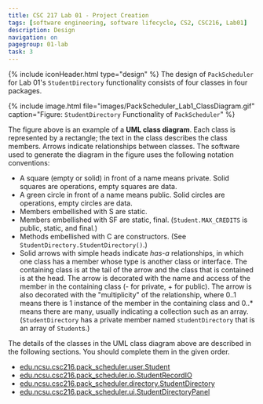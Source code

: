```yaml
---
title: CSC 217 Lab 01 - Project Creation
tags: [software engineering, software lifecycle, CS2, CSC216, Lab01]
description: Design
navigation: on
pagegroup: 01-lab
task: 3
---
```


{% include iconHeader.html type="design" %}
The design of `PackScheduler` for Lab 01's `StudentDirectory` functionality consists of four classes in four packages.

{% include image.html file="images/PackScheduler_Lab1_ClassDiagram.gif" caption="Figure: `StudentDirectory` Functionality of `PackScheduler`" %} 

The figure above is an example of a **UML class diagram**. Each class is represented by a rectangle; the text in the class describes the class members. Arrows indicate relationships between classes. The software used to generate the diagram in the figure uses the following notation conventions:

  * A square (empty or solid) in front of a name means private. Solid squares are operations, empty squares are data.
  * A green circle in front of a name means public. Solid circles are operations, empty circles are data.
  * Members embellished with S are static. 
  * Members embellished with SF are static, final. (`Student.MAX_CREDITS` is public, static, and final.)
  * Methods embellished with C are constructors. (See `StudentDirectory.StudentDirectory()`.)
  * Solid arrows with simple heads indicate *has-a* relationships, in which one class has a member whose type is another class or interface. The containing class is at the tail of the arrow and the class that is contained is at the head. The arrow is decorated with the name and access of the member in the containing class (- for private, + for public). The arrow is also decorated with the "multiplicity" of the relationship, where 0..1 means there is 1 instance of the member in the containing class and 0..* means there are many, usually indicating a collection such as an array. (`StudentDirectory` has a private member named `studentDirectory` that is an array of `Student`s.)

The details of the classes in the UML class diagram above are described in the following sections. You should complete them in the given order.

  * [edu.ncsu.csc216.pack_scheduler.user.Student](01-lab-student)
  * [edu.ncsu.csc216.pack_scheduler.io.StudentRecordIO](01-lab-studentrecordio)
  * [edu.ncsu.csc216.pack_scheduler.directory.StudentDirectory](01-lab-studentdirectory)
  * [edu.ncsu.csc216.pack_scheduler.ui.StudentDirectoryPanel](01-lab-studentdirectorypanel)


